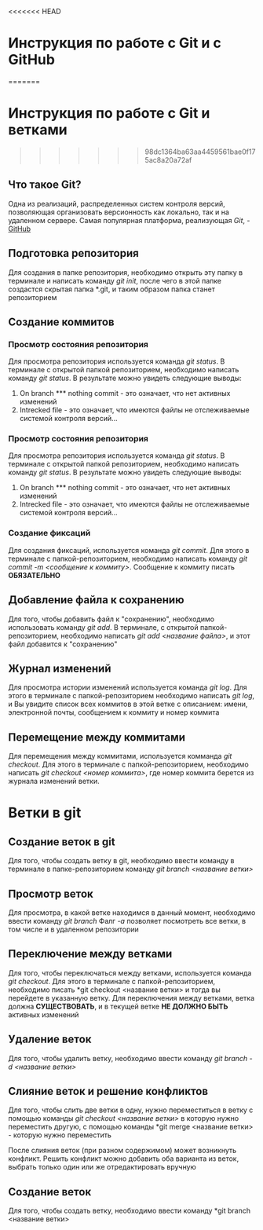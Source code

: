 <<<<<<< HEAD
# Инструкция по работе с Git и с GitHub
=======
# Инструкция по работе с Git и ветками
>>>>>>> 98dc1364ba63aa4459561bae0f175ac8a20a72af

## Что такое Git?

Одна из реализаций, распределенных систем контроля версий, позволяющая организовать версионность как локально, так и на удаленном сервере. Самая популярная платформа, реализующая *Git*, - [GitHub](https://github.com)
 

## Подготовка репозитория

Для создания в папке репозитория, необходимо открыть эту папку в терминале и написать команду *git init*, после чего в этой папке создастся скрытая папка *.git, и таким образом папка станет репозиторием  

## Создание коммитов

### Просмотр состояния репозитория 

Для просмотра репозитория используется команда *git status*. В терминале с открытой папкой репозиторием, необходимо написать команду *git status*. В результате можно увидеть следующие выводы:
1. On branch *** nothing commit - это означает, что нет активных изменений
2. Intrecked file - это означает, что имеются файлы не отслеживаемые системой контроля версий...

### Просмотр состояния репозитория 

Для просмотра репозитория используется команда *git status*. В терминале с открытой папкой репозиторием, необходимо написать команду *git status*. В результате можно увидеть следующие выводы:
1. On branch *** nothing commit - это означает, что нет активных изменений
2. Intrecked file - это означает, что имеются файлы не отслеживаемые системой контроля версий...


### Создание фиксаций 

Для создания фиксаций, используется команда *git commit*. Для этого в терминале с папкой-репозиторием, необходимо написать команду *git commit -m <сообщение к коммиту>*. Сообщение к коммиту писать **ОБЯЗАТЕЛЬНО**


## Добавление файла к сохранению

Для того, чтобы добавить файл к "сохранению", необходимо использовать команду *git add*. В терминале, с открытой папкой-репозиторием, необходимо написать *git add <название файла>*, и этот файл добавится к "сохранению"

## Журнал изменений

Для просмотра истории изменений используется команда *git log*. Для этого в терминале с папкой-репозиторием необходимо написать *git log*, и Вы увидите список всех коммитов в этой ветке с описанием: имени, электронной почты, сообщением к коммиту и номер коммита


## Перемещение между коммитами
Для перемещения между коммитами, используется комманда *git checkout*. Для этого в терминале с папкой-репозиторием, необходимо написать *git checkout <номер коммита>*, где номер коммита берется из журнала изменений ветки.


# Ветки в git

## Создание веток в git
Для того, чтобы создать ветку в git, необходимо ввести команду в терминале в папке-репозиторием команду *git branch <название ветки>*

## Просмотр веток 
Для просмотра, в какой ветке находимся в данный момент, необходимо ввести команду *git branch*
Фалг *-a* позволяет посмотреть все ветки, в том числе и в удаленном репозитории

## Переключение между ветками
Для того, чтобы переключаться между ветками, используется команда *git checkout*. Для этого в терминале с папкой-репозиторием, необходимо писать *git checkout <название ветки> и тогда вы перейдете в указанную ветку.
Для переключения между ветками, ветка должна **СУЩЕСТВОВАТЬ**, и в текущей ветке **НЕ ДОЛЖНО БЫТЬ** активных изменений 

## Удаление веток 

Для того, чтобы удалить ветку, необходимо ввести команду *git branch -d <название ветки>*

## Слияние веток и решение конфликтов 

Для того, чтобы слить две ветки в одну, нужно переместиться в ветку с помощью команды *git checkout <название ветки>* в которую нужно переместить другую, с помощью команды *git merge <название ветки> - которую нужно переместить

После слияния веток (при разном содержимом) может возникнуть конфликт. 
Решить конфликт можно добавить оба варианта из веток, выбрать только один или же отредактировать вручную

## Создание веток 
Для того, чтобы создать ветку, необходимо ввести команду *git branch <название ветки>

